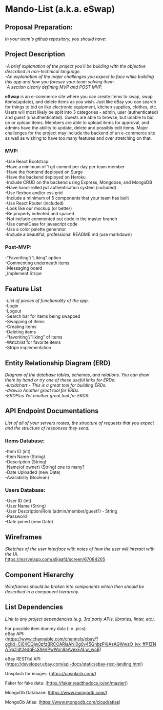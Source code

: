 # Mando-List (a.k.a. eSwap)

## Proposal Preparation:
_In your team's github repository, you should have:_<br>

## Project Description
_-A brief explanation of the project you'll be building with the objective described in non-technical language._<br> 
_-An explanation of the major challenges you expect to face while building this app and how you foresee your team solving them._<br> 
_-A section clearly defining MVP and POST MVP._<br>

**eSwap** is an e-commerce site where you can create items to swap, swap items(update), and delete items as you wish. Just like eBay you can search for things to bid on like electronic equipment, kitchen supplies, clothes, etc. Users will most likely be split into 3 categories - admin, user (authenticated) and guest (unauthenticated). Guests are able to browse, but unable to bid on or upload items. Members are able to upload items for approval, and admins have the ability to update, delete and possibly edit items. Major challenges for the project may include the backend of an e-commerce site as well as wishing to have too many features and over stretching on that.<br>


### MVP:
-Use React Bootstrap <br>
-Have a minimum of 1 git commit per day per team member <br>
-Have the frontend deployed on Surge<br>
-Have the backend deployed on Heroku<br>
-Include CRUD on the backend using Express, Mongoose, and MongoDB<br>
-Have hand-rolled jwt authentication system (included)<br>
-Use flexbox and/or css grid<br>
-Include a minimum of 5 components that your team has built<br>
-Use React Router (included)<br>
-Look like our mockup (or better)<br>
-Be properly indented and spaced<br>
-Not include commented out code in the master branch<br>
-Use camelCase for javascript code<br>
-Use a color palette generator<br>
-Include a beautiful, professional README.md (use markdown)<br>

### Post-MVP:
-“Favoriting”/”Liking” option<br>
-Commenting underneath items<br>
-Messaging board<br>
_Implement Stripe<br>


## Feature List 
-_List of pieces of functionality of the app._<br>
-Login<br>
-Logout<br>
-Search bar for items being swapped<br>
-Swapping of items<br>
-Creating items<br>
-Deleting items<br>
-“favoriting”/”liking” of items<br>
-Watchlist for favorite items<br>
-Stripe implementation<br>



## Entity Relationship Diagram (ERD) 
_Diagram of the database tables, schemas, and relations. You can draw them by hand or try one of these useful links for ERDs:_<br>
_-lucidchart - This is a great tool for building ERDs._<br>
_-draw.io Another great tool for ERDs._<br>
_-ERDPlus Yet another great tool for ERDS._<br>





## API Endpoint Documentations 
_List of all of your servers routes, the structure of requests that you expect and the structure of responses they send._<br>

### Items Database:<br>
-Item ID (int)<br>
-Item Name (String)<br>
-Description (String)<br>
-Name(of owner) (String) one to many?<br>
-Date Uploaded (new Date)<br>
-Availability (Boolean)<br>

### Users Database:<br>
-User ID (int)<br>
-User Name (String)<br>
-User Description/Role (admin/member/guest?) - String<br>
-Password<br>
-Date joined (new Date)<br>


## Wireframes 
_Sketches of the user interface with notes of how the user will interact with the UI._<br>
https://marvelapp.com/a9jaafd/screen/67084205<br>


## Component Hierarchy 
_Wireframes should be broken into components which then should be described in a component hierarchy._<br>





## List Dependencies 
_Link to any project dependencies (e.g. 3rd party APIs, libraries, linter, etc)._<br>

For possible item dummy data (i.e. pics):<br>
eBay API: <br>
(https://www.channable.com/channels/ebay/?gclid=Cj0KCQjw0pfzBRCOARIsANi0g0v45GnbzPKjAsAGWwzO_ivk_ffP1ZNATqcII4t2edqFcSXeVPwWxn8aAvexEALw_wcB)<br>

eBay RESTful API: <br>
(https://developer.ebay.com/api-docs/static/ebay-rest-landing.html)<br>

Unsplash for images: (https://unsplash.com/) <br>

Faker for fake data: (https://faker.readthedocs.io/en/master/) <br>

MongoDb Database: (https://www.mongodb.com/) <br>

MongoDb Atlas: (https://www.mongodb.com/cloud/atlas) <br>


